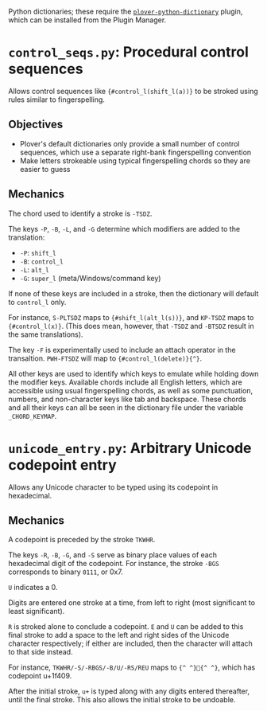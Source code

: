 Python dictionaries; these require the [`plover-python-dictionary`](https://pypi.org/project/plover-python-dictionary/) plugin, which can be installed from the Plugin Manager.

# `control_seqs.py`: Procedural control sequences
Allows control sequences like `{#control_l(shift_l(a))}` to be stroked using rules similar to fingerspelling.

## Objectives
* Plover's default dictionaries only provide a small number of control sequences, which use a separate right-bank fingerspelling convention
* Make letters strokeable using typical fingerspelling chords so they are easier to guess

## Mechanics
The chord used to identify a stroke is `-TSDZ`.

The keys `-P`, `-B`, `-L`, and `-G` determine which modifiers are added to the translation:
* `-P`: `shift_l`
* `-B`: `control_l`
* `-L`: `alt_l`
* `-G`: `super_l` (meta/Windows/command key)

If none of these keys are included in a stroke, then the dictionary will default to `control_l` only.

For instance, `S-PLTSDZ` maps to `{#shift_l(alt_l(s))}`, and `KP-TSDZ` maps to `{#control_l(x)}`. (This does mean, however, that `-TSDZ` and `-BTSDZ` result in the same translations).

The key `-F` is experimentally used to include an attach operator in the transaltion. `PWH-FTSDZ` will map to `{#control_l(delete)}{^}`.

All other keys are used to identify which keys to emulate while holding down the modifier keys. Available chords include all English letters, which are accessible using usual fingerspelling chords, as well as some punctuation, numbers, and non-character keys like tab and backspace. These chords and all their keys can all be seen in the dictionary file under the variable `_CHORD_KEYMAP`.


# `unicode_entry.py`: Arbitrary Unicode codepoint entry
Allows any Unicode character to be typed using its codepoint in hexadecimal.

## Mechanics
A codepoint is preceded by the stroke `TKWHR`.

The keys `-R`, `-B`, `-G`, and `-S` serve as binary place values of each hexadecimal digit of the codepoint. For instance, the stroke `-BGS` corresponds to binary `0111`, or 0x7.

`U` indicates a 0.

Digits are entered one stroke at a time, from left to right (most significant to least significant).

`R` is stroked alone to conclude a codepoint. `E` and `U` can be added to this final stroke to add a space to the left and right sides of the Unicode character respectively; if either are included, then the character will attach to that side instead.

For instance, `TKWHR/-S/-RBGS/-B/U/-RS/REU` maps to `{^ ^}🐉{^ ^}`, which has codepoint u+1f409.

After the initial stroke, `u+` is typed along with any digits entered thereafter, until the final stroke. This also allows the initial stroke to be undoable.